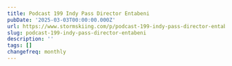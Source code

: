 ```yaml
---
title: Podcast 199 Indy Pass Director Entabeni
pubDate: '2025-03-03T00:00:00.000Z'
url: https://www.stormskiing.com/p/podcast-199-indy-pass-director-entabeni
slug: podcast-199-indy-pass-director-entabeni
description: ''
tags: []
changefreq: monthly
---
```


<!-- Add post content below -->
